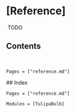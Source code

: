 # [Reference]

​
TODO

## Contents

​

```@contents
Pages = ["reference.md"]
```

​## Index
​

```@index
Pages = ["reference.md"]
```

```@autodocs
Modules = [TulipaBulb]
```
